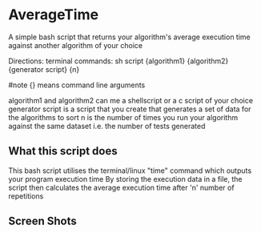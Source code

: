 # AverageTime
A simple bash script that returns your algorithm's average execution time against another algorithm of your choice


Directions:
terminal commands:
sh script {algorithm1} {algorithm2} {generator script} {n}

#note {} means command line arguments

algorithm1 and algorithm2 can me a shellscript or a c script of your choice
generator script is a script that you create that generates a set of data for the algorithms to sort
n is the number of times you run your algorithm against the same dataset i.e. the number of tests generated


## What this script does ##
This bash script utilises the terminal/linux "time" command which outputs your program execution time
By storing the execution data in a file, the script then calculates the average execution time after 'n' number of repetitions


## Screen Shots ##
